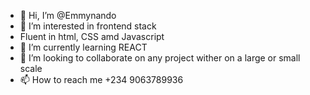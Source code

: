 - 👋 Hi, I’m @Emmynando
- 👀 I’m interested in frontend stack
-  Fluent in html, CSS amd Javascript
- 🌱 I’m currently learning REACT
- 💞️ I’m looking to collaborate on any project wither on a large or small scale
- 📫 How to reach me +234 9063789936

<!---
Emmynando/Emmynando is a ✨ special ✨ repository because its `README.md` (this file) appears on your GitHub profile.
You can click the Preview link to take a look at your changes.
--->
